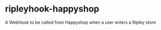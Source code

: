 ripleyhook-happyshop
====================

A WebHook to be called from Happyshop when a user enters a Ripley store
